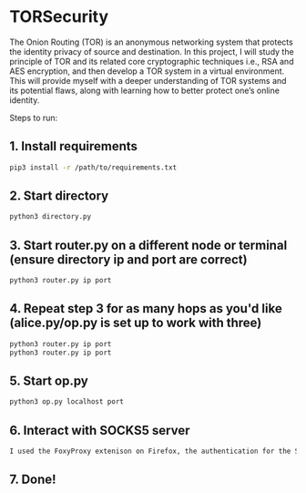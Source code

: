 # TORSecurity

The Onion Routing (TOR) is an anonymous networking system that protects the identity privacy of source and destination. In this project, I will study the principle of TOR and its related core cryptographic techniques i.e., RSA and AES encryption, and then develop a TOR system in a virtual environment. This will provide myself with a deeper understanding of TOR systems and its potential flaws, along with learning how to better protect one’s online identity.

Steps to run:
## 1. Install requirements
``` bash
pip3 install -r /path/to/requirements.txt
```
## 2. Start directory
``` bash
python3 directory.py
```
## 3. Start router.py on a different node or terminal (ensure directory ip and port are correct)
``` bash
python3 router.py ip port
```

## 4. Repeat step 3 for as many hops as you'd like (alice.py/op.py is set up to work with three)
``` bash
python3 router.py ip port
python3 router.py ip port
```

## 5. Start op.py
```bash
python3 op.py localhost port
```

## 6. Interact with SOCKS5 server
```bash
I used the FoxyProxy extenison on Firefox, the authentication for the SOCKS5 server is 'username'/'password' (very secure)
```

## 7. Done!
